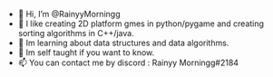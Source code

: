 - 👋 Hi, I’m @RainyyMorningg
- 👀 I like creating 2D platform gmes in python/pygame and creating sorting algorithms in C++/java.
- 🌱 Im learning about data structures and data algorithms.
- 💞️ Im self taught if you want to know.
- 📫 You can contact me by discord : Rainyy Morningg#2184
